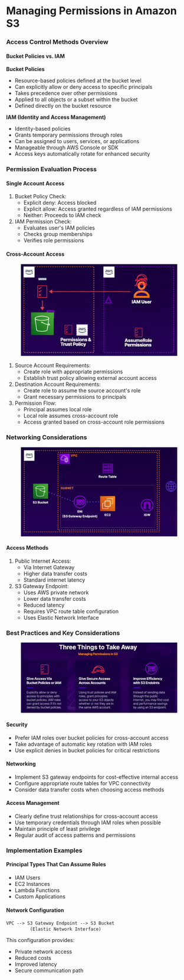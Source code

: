 # Managing Permissions in Amazon S3

### Access Control Methods Overview

#### Bucket Policies vs. IAM

**Bucket Policies**

* Resource-based policies defined at the bucket level
* Can explicitly allow or deny access to specific principals
* Takes precedence over other permissions
* Applied to all objects or a subset within the bucket
* Defined directly on the bucket resource

**IAM (Identity and Access Management)**

* Identity-based policies
* Grants temporary permissions through roles
* Can be assigned to users, services, or applications
* Manageable through AWS Console or SDK
* Access keys automatically rotate for enhanced security

### Permission Evaluation Process

#### Single Account Access

1. Bucket Policy Check:
   * Explicit deny: Access blocked
   * Explicit allow: Access granted regardless of IAM permissions
   * Neither: Proceeds to IAM check
2. IAM Permission Check:
   * Evaluates user's IAM policies
   * Checks group memberships
   * Verifies role permissions

#### Cross-Account Access

<figure><img src="../../../../.gitbook/assets/image (7) (1) (1).png" alt=""><figcaption></figcaption></figure>

1. Source Account Requirements:
   * Create role with appropriate permissions
   * Establish trust policy allowing external account access
2. Destination Account Requirements:
   * Create role to assume the source account's role
   * Grant necessary permissions to principals
3. Permission Flow:
   * Principal assumes local role
   * Local role assumes cross-account role
   * Access granted based on cross-account role permissions

### Networking Considerations

<figure><img src="../../../../.gitbook/assets/image (8) (1) (1).png" alt=""><figcaption></figcaption></figure>

#### Access Methods

1. Public Internet Access:
   * Via Internet Gateway
   * Higher data transfer costs
   * Standard internet latency
2. S3 Gateway Endpoint:
   * Uses AWS private network
   * Lower data transfer costs
   * Reduced latency
   * Requires VPC route table configuration
   * Uses Elastic Network Interface

### Best Practices and Key Considerations

<figure><img src="../../../../.gitbook/assets/image (9) (1) (1).png" alt=""><figcaption></figcaption></figure>

#### Security

* Prefer IAM roles over bucket policies for cross-account access
* Take advantage of automatic key rotation with IAM roles
* Use explicit denies in bucket policies for critical restrictions

#### Networking

* Implement S3 gateway endpoints for cost-effective internal access
* Configure appropriate route tables for VPC connectivity
* Consider data transfer costs when choosing access methods

#### Access Management

* Clearly define trust relationships for cross-account access
* Use temporary credentials through IAM roles when possible
* Maintain principle of least privilege
* Regular audit of access patterns and permissions

### Implementation Examples

#### Principal Types That Can Assume Roles

* IAM Users
* EC2 Instances
* Lambda Functions
* Custom Applications

#### Network Configuration

```
VPC --> S3 Gateway Endpoint --> S3 Bucket
         (Elastic Network Interface)
```

This configuration provides:

* Private network access
* Reduced costs
* Improved latency
* Secure communication path
